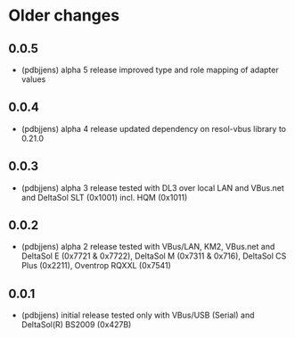 # Older changes
## 0.0.5
* (pdbjjens) alpha 5 release improved type and role mapping of adapter values

## 0.0.4
* (pdbjjens) alpha 4 release updated dependency on resol-vbus library to 0.21.0

## 0.0.3
* (pdbjjens) alpha 3 release tested with DL3 over local LAN and VBus.net and DeltaSol SLT (0x1001) incl. HQM (0x1011)

## 0.0.2
* (pdbjjens) alpha 2 release tested with VBus/LAN, KM2, VBus.net and DeltaSol E (0x7721 & 0x7722), DeltaSol M (0x7311 & 0x716), DeltaSol CS Plus (0x2211), Oventrop RQXXL (0x7541)

## 0.0.1

* (pdbjjens) initial release tested only with VBus/USB (Serial) and DeltaSol(R) BS2009 (0x427B)


